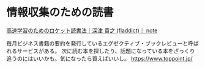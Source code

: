 # 情報収集のための読書

[高速学習のためのロケット読書法｜深津 貴之 (fladdict)｜ note](https://note.com/fladdict/n/nbc9037f7c25a)

毎月ビジネス書籍の要約を発行しているエグゼクティブ・ブックレビューと呼ばれるサービスがある。
次に読む本を探したり、話題になっている本をざっくり追うのにはいいかも。気になったら買えばいいし。
https://www.toppoint.jp/
